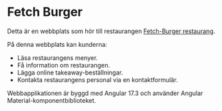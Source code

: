 # Fetch Burger
Detta är en webbplats som hör till restaurangen [Fetch-Burger restaurang]( https://fetchburger.netlify.app/).

På denna webbplats kan kunderna:

- Läsa restaurangens menyer.
- Få information om restaurangen.
- Lägga online takeaway-beställningar.
- Kontakta restaurangens personal via en kontaktformulär.

Webbapplikationen är byggd med Angular 17.3 och använder Angular Material-komponentbiblioteket.